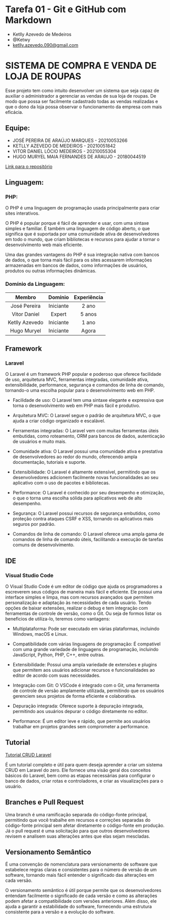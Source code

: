 # Tarefa 01 - Git e GitHub com Markdown

* Ketlly Azevedo de Medeiros
* @Ketwy
* ketlly.azevedo.090@gmail.com

# SISTEMA DE COMPRA E VENDA DE LOJA DE ROUPAS

Esse projeto tem como intuito desenvolver um sistema que seja capaz de auxiliar
o administrador a gerenciar as vendas de sua loja de roupas. De modo que possa ser
facilmente cadastrado todas as vendas realizadas e que o dono da loja possa observar o
funcionamento da empresa com mais eficácia.

## Equipe:

* JOSÉ PEREIRA DE ARAÚJO MARQUES -  20210053266
* KETLLY AZEVEDO DE MEDEIROS - 20210051842
* VITOR DANIEL LÓCIO MEDEIROS - 20210055304
* HUGO MURYEL MAIA FERNANDES DE ARAUJO - 20180044519

[Link para o repositório](https://github.com/vitordaniel31/sisvenda.git)

## Linguagem: 
### PHP:
O PHP é uma linguagem de programação usada principalmente para criar sites interativos.

O PHP é popular porque é fácil de aprender e usar, com uma sintaxe simples e familiar. É também uma linguagem de código aberto, o que significa que é suportada por uma comunidade ativa de desenvolvedores em todo o mundo, que criam bibliotecas e recursos para ajudar a tornar o desenvolvimento web mais eficiente.

Uma das grandes vantagens do PHP é sua integração nativa com bancos de dados, o que torna mais fácil para os sites acessarem informações armazenadas em bancos de dados, como informações de usuários, produtos ou outras informações dinâmicas.


### Domínio da Linguagem:

Membro          | Domínio       | Experiência
:--------------:|:-------------:|:-------:
José Pereira   | Iniciante     | 2 ano
Vitor Daniel  | Expert | 5 anos
Ketlly Azevedo  | Iniciante | 1 ano
Hugo Muryel | Iniciante     | Agora

## Framework
### Laravel

O Laravel é um framework PHP popular e poderoso que oferece facilidade de uso, arquitetura MVC, ferramentas integradas, comunidade ativa, extensibilidade, performance, segurança e comandos de linha de comando, tornando-o uma escolha popular para o desenvolvimento web em PHP.

* Facilidade de uso: O Laravel tem uma sintaxe elegante e expressiva que torna o desenvolvimento web em PHP mais fácil e produtivo.

* Arquitetura MVC: O Laravel segue o padrão de arquitetura MVC, o que ajuda a criar código organizado e escalável.

* Ferramentas integradas: O Laravel vem com muitas ferramentas úteis embutidas, como roteamento, ORM para bancos de dados, autenticação de usuários e muito mais.

* Comunidade ativa: O Laravel possui uma comunidade ativa e prestativa de desenvolvedores ao redor do mundo, oferecendo ampla documentação, tutoriais e suporte.

* Extensibilidade: O Laravel é altamente extensível, permitindo que os desenvolvedores adicionem facilmente novas funcionalidades ao seu aplicativo com o uso de pacotes e bibliotecas.

* Performance: O Laravel é conhecido por seu desempenho e otimização, o que o torna uma escolha sólida para aplicativos web de alto desempenho.

* Segurança: O Laravel possui recursos de segurança embutidos, como proteção contra ataques CSRF e XSS, tornando os aplicativos mais seguros por padrão.

* Comandos de linha de comando: O Laravel oferece uma ampla gama de comandos de linha de comando úteis, facilitando a execução de tarefas comuns de desenvolvimento.

## IDE
### Visual Studio Code

O Visual Studio Code é um editor de código que ajuda os programadores a escreverem seus códigos de maneira mais fácil e eficiente. Ele possui uma interface simples e limpa, mas com recursos avançados que permitem personalização e adaptação às necessidades de cada usuário. Tendo opções de baixar extensões, realizar o debug e tem integração com ferramentas de controle de versão, como o Git. Ou seja de formos listar os beneficios de utiliza-lo, teremos como vantagens:

* Multiplataforma: Pode ser executado em várias plataformas, incluindo Windows, macOS e Linux.

* Compatibilidade com várias linguagens de programação: É compatível com uma grande variedade de linguagens de programação, incluindo JavaScript, Python, PHP, C++, entre outras.

* Extensibilidade: Possui uma ampla variedade de extensões e plugins que permitem aos usuários adicionar recursos e funcionalidades ao editor de acordo com suas necessidades.

* Integração com Git: O VSCode é integrado com o Git, uma ferramenta de controle de versão amplamente utilizada, permitindo que os usuários gerenciem seus projetos de forma eficiente e colaborativa.

* Depuração integrada: Oferece suporte à depuração integrada, permitindo aos usuários depurar o código diretamente no editor.

* Performance: É um editor leve e rápido, que permite aos usuários trabalhar em projetos grandes sem comprometer a performance.

## Tutorial

[Tutorial CRUD Laravel](https://imasters.com.br/php/como-fazer-um-crud-no-laravel-do-zero-parte-1)

É um tutorial completo e útil para quem deseja aprender a criar um sistema CRUD em Laravel do zero. Ele fornece uma visão geral dos conceitos básicos do Laravel, bem como as etapas necessárias para configurar o banco de dados, criar rotas e controladores, e criar as visualizações para o usuário.

## Branches e Pull Request
Uma branch é uma ramificação separada do código-fonte principal, permitindo que você trabalhe em recursos e correções separadas do código-fonte principal sem afetar diretamente o código-fonte em produção. Já o pull request é uma solicitação para que outros desenvolvedores revisem e analisem suas alterações antes que elas sejam mescladas.

## Versionamento Semântico

É uma convenção de nomenclatura para versionamento de software que estabelece regras claras e consistentes para o número de versão de um software, tornando mais fácil entender o significado das alterações em cada versão.

O versionamento semântico é útil porque permite que os desenvolvedores entendam facilmente o significado de cada versão e como as alterações podem afetar a compatibilidade com versões anteriores. Além disso, ele ajuda a garantir a estabilidade do software, fornecendo uma estrutura consistente para a versão e a evolução do software.

